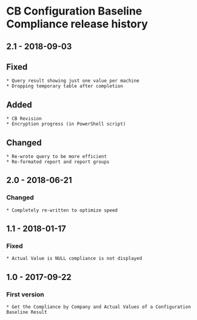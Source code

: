 # CB Configuration Baseline Compliance release history

## 2.1 - 2018-09-03

## Fixed

    * Query result showing just one value per machine
    * Dropping temporary table after completion

## Added

    * CB Revision
    * Encryption progress (in PowerShell script)

## Changed

    * Re-wrote query to be more efficient
    * Re-formated report and report groups

## 2.0 - 2018-06-21

### Changed

    * Completely re-written to optimize speed

## 1.1 - 2018-01-17

### Fixed

    * Actual Value is NULL compliance is not displayed

## 1.0 - 2017-09-22

### First version

    * Get the Compliance by Company and Actual Values of a Configuration Baseline Result